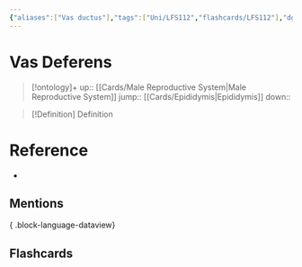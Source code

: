 ```yaml
---
{"aliases":["Vas ductus"],"tags":["Uni/LFS112","flashcards/LFS112"],"dg-publish":true,"permalink":"/cards/vas-deferens/","dgPassFrontmatter":true}
---
```


# Vas Deferens

> [!ontology]+
> up:: [[Cards/Male Reproductive System\|Male Reproductive System]]
> jump:: [[Cards/Epididymis\|Epididymis]]
> down:: 

> [!Definition] Definition
> 

# Reference
- 

## Mentions

{ .block-language-dataview}

## Flashcards


